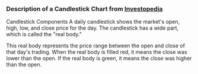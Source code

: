 ### Description of a Candlestick Chart from [Investopedia](https://www.investopedia.com/trading/candlestick-charting-what-is-it/)

Candlestick Components
A daily candlestick shows the market's open, high, low, and close price for the day. The candlestick has a wide part, which is called the "real body." 

This real body represents the price range between the open and close of that day's trading. When the real body is filled red, it means the close was lower than the open. If the real body is green, it means the close was higher than the open.